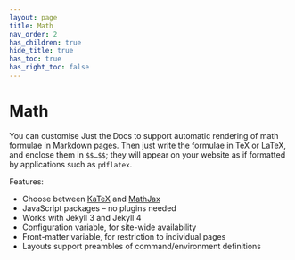 ```yaml
---
layout: page
title: Math
nav_order: 2
has_children: true
hide_title: true
has_toc: true
has_right_toc: false
---
```


# Math

You can customise Just the Docs to support automatic rendering of math formulae in Markdown pages. 
Then just write the formulae in TeX or LaTeX, and enclose them in `$$…$$`;
they will appear on your website as if formatted by applications such as `pdflatex`.

Features:

- Choose between [KaTeX] and [MathJax]
- JavaScript packages – no plugins needed
- Works with Jekyll 3 and Jekyll 4
- Configuration variable, for site-wide availability
- Front-matter variable, for restriction to individual pages
- Layouts support preambles of command/environment definitions

[KaTeX]: https://katex.org
[MathJax]: https://mathjax.org
